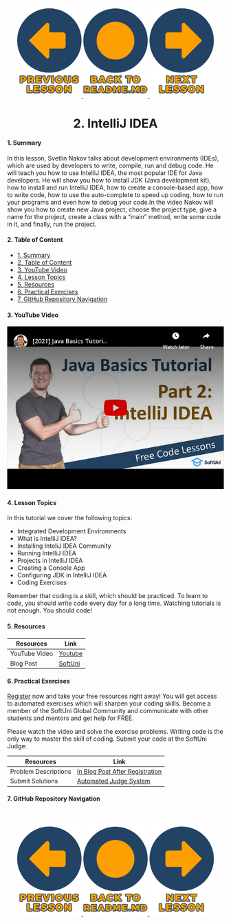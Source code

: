 <p align="center">
  <a href="https://github.com/SoftUni/Free-Java-Certification-Course/blob/main/lessons/01-Getting-Started-with-Java.md">
    <img src="assets/shared/buttons/arrow-left-text.png" alt="Previous-Button" width="150">
  </a>
  <a href="https://github.com/SoftUni/Free-Java-Certification-Course">
    <img src="assets/shared/buttons/home-button-text-2.png" alt="Home-Button" width="150">
  </a>
  <a href="https://github.com/SoftUni/Free-Java-Certification-Course/blob/main/lessons/03-Console-Based-Input-and-Output.md">
    <img src="assets/shared/buttons/arrow-right-text.png" alt="Next-Button" width="150">
  </a>

<h1 align="center">2. IntelliJ IDEA</h1>


#### 1. Summary
<p>In this lesson, Svetlin Nakov talks about development environments (IDEs), which are used by developers to write, compile, run and debug code. He will teach you how to use IntelliJ IDEA, the most popular IDE for Java developers. He will show you how to install JDK (Java development kit), how to install and run IntelliJ IDEA, how to create a console-based app, how to write code, how to use the auto-complete to speed up coding, how to run your programs and even how to debug your code.In the video Nakov will show you how to create new Java project, choose the project type, give a name for the project, create a class with a “main” method, write some code in it, and finally, run the project.</p>

#### 2. Table of Content
* [1. Summary](#1-Summary)
* [2. Table of Content](#2-Table-of-Content)
* [3. YouTube Video](#3-YouTube-Video)
* [4. Lesson Topics](#4-Lesson-Topics)
* [5. Resources](#5-Resources)
* [6. Practical Exercises](#6-Practical-Exercises)
* [7. GitHub Repository Navigation](#7-GitHub-Repository-Navigation)

#### 3. YouTube Video
<p align="center">
<a href="https://youtu.be/3Hny8Mz2agQ">
    <img src="assets/embedded-videos/02-InteliJ-IDEA.png" alt="YouTube Thumbnail">
 </a>
</p>

#### 4. Lesson Topics

In this tutorial we cover the following topics:
* Integrated Development Environments
* What is IntelliJ IDEA?
* Installing InteliJ IDEA Community
* Running IntelliJ IDEA
* Projects in IntelliJ IDEA
* Creating a Console App
* Configuring JDK in IntelliJ IDEA
* Coding Exercises
<p>Remember that coding is a skill, which should be practiced. To learn to code, you should write code every day for a long time. Watching tutorials is not enough. You should code! </p>

#### 5. Resources
| Resources | Link |
| -| - |
| YouTube Video | [Youtube](https://youtu.be/3Hny8Mz2agQ) |
| Blog Post | [SoftUni ](https://softuni.org/code-lessons/java-basics-tutorial-part-2-intellij-idea) |

#### 6. Practical Exercises
<p> <a href="https://softuni.org/checkout/join-community"> Register</a> now and take your free resources right away! You will get access to automated exercises which will sharpen your coding skills. Become a member of the SoftUni Global Community and communicate with other students and mentors and get help for FREE. </p> 
<p>Please watch the video and solve the exercise problems. Writing code is the only way to master the skill of coding. Submit your code at the SoftUni Judge:</p>

| Resources | Link |
| - | - |
|  Problem Descriptions | [In Blog Post After Registration](https://softuni.org/code-lessons/java-basics-tutorial-part-2-intellij-idea) |
| Submit Solutions | [Automated Judge System ](https://judge.softuni.org/Contests/3252/Java-Tutorial-IntelliJ-IDEA-Part-2) |

#### 7. GitHub Repository Navigation

<br>
<p align="center">
  <a href="https://github.com/SoftUni/Free-Java-Certification-Course/blob/main/lessons/01-Getting-Started-with-Java.md">
    <img src="assets/shared/buttons/arrow-left-text.png" alt="Previous-Button" width="150">
  </a>
  <a href="https://github.com/SoftUni/Free-Java-Certification-Course">
    <img src="assets/shared/buttons/home-button-text-2.png" alt="Home-Button" width="150">
  </a>
  <a href="https://github.com/SoftUni/Free-Java-Certification-Course/blob/main/lessons/03-Console-Based-Input-and-Output.md">
    <img src="assets/shared/buttons/arrow-right-text.png" alt="Next-Button" width="150">
  </a>
</p>

<!-- Increase Padding of Document to enable Last Table of Content Buttons -->
<br>
<br>
<br>
<br>